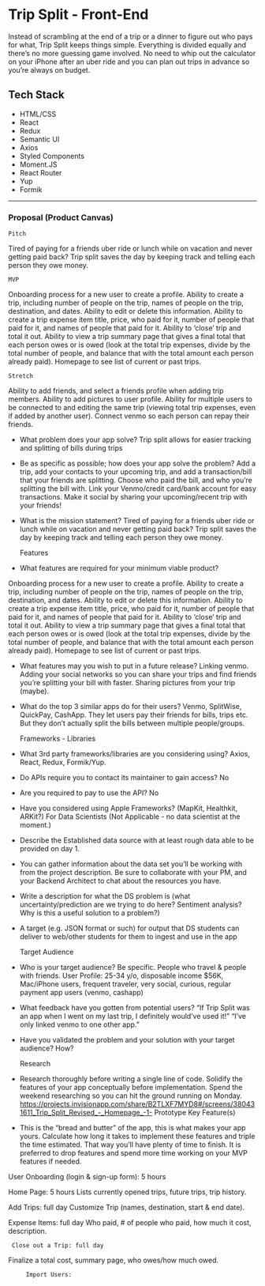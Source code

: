 # Trip Split - Front-End

Instead of scrambling at the end of a trip or a dinner to figure out who pays for what, Trip Split keeps things simple. Everything is divided equally and there’s no more guessing game involved. No need to whip out the calculator on your iPhone after an uber ride and you can plan out trips in advance so you’re always on budget.

## Tech Stack
- HTML/CSS
- React
- Redux
- Semantic UI
- Axios
- Styled Components
- Moment.JS
- React Router
- Yup
- Formik


---
### Proposal (Product Canvas)


    Pitch
Tired of paying for a friends uber ride or lunch while on vacation and never getting paid back? Trip split saves the day by keeping track and telling each person they owe money.
 
    MVP
Onboarding process for a new user to create a profile.
Ability to create a trip, including number of people on the trip, names of people on the trip, destination, and dates. Ability to edit or delete this information.
Ability to create a trip expense item title, price, who paid for it, number of people that paid for it, and names of people that paid for it.
Ability to ‘close’ trip and total it out. Ability to view a trip summary page that gives a final total that each person owes or is owed (look at the total trip expenses, divide by the total number of people, and balance that with the total amount each person already paid).
Homepage to see list of current or past trips.
 
    Stretch 
Ability to add friends, and select a friends profile when adding trip members. Ability to add pictures to user profile. Ability for multiple users to be connected to and editing the same trip (viewing total trip expenses, even if added by another user).  Connect venmo so each person can repay their friends.


- What problem does your app solve?
    Trip split allows for easier tracking and splitting of bills during trips

- Be as specific as possible; how does your app solve the problem?
    Add a trip, add your contacts to your upcoming trip, and add a transaction/bill that your friends are splitting. Choose who paid the bill, and who you’re splitting the bill with. Link your Venmo/credit card/bank account for easy transactions. Make it social by sharing your upcoming/recent trip with your friends!

- What is the mission statement?
    Tired of paying for a friends uber ride or lunch while on vacation and never getting paid back? Trip split saves the day by keeping track and telling each person they owe money.

    Features
- What features are required for your minimum viable product?
 
Onboarding process for a new user to create a profile.
Ability to create a trip, including number of people on the trip, names of people on the trip, destination, and dates. Ability to edit or delete this information.
Ability to create a trip expense item title, price, who paid for it, number of people that paid for it, and names of people that paid for it.
Ability to ‘close’ trip and total it out. Ability to view a trip summary page that gives a final total that each person owes or is owed (look at the total trip expenses, divide by the total number of people, and balance that with the total amount each person already paid).
Homepage to see list of current or past trips.

- What features may you wish to put in a future release?
    Linking venmo. Adding your social networks so you can share your trips and find friends you’re splitting your bill with faster. Sharing pictures from your trip (maybe). 

- What do the top 3 similar apps do for their users?
    Venmo, SplitWise, QuickPay, CashApp. They let users pay their friends for bills, trips etc. But they don’t actually split the bills between multiple people/groups.

    Frameworks - Libraries
- What 3rd party frameworks/libraries are you considering using?
    Axios, React, Redux, Formik/Yup.

- Do APIs require you to contact its maintainer to gain access?
No
- Are you required to pay to use the API?
No
- Have you considered using Apple Frameworks? (MapKit, Healthkit, ARKit?)
For Data Scientists
    (Not Applicable - no data scientist at the moment.)


- Describe the Established data source with at least rough data able to be provided on day 1. 
- You can gather information about the data set you’ll be working with from the project description. Be sure to collaborate with your PM, and your Backend Architect to chat about the resources you have.
- Write a description for what the DS problem is (what uncertainty/prediction are we trying to do here? Sentiment analysis? Why is this a useful solution to a problem?)
- A target (e.g. JSON format or such) for output that DS students can deliver to web/other students for them to ingest and use in the app


    Target Audience

- Who is your target audience? Be specific.
    People who travel & people with friends.
        User Profile: 25-34 y/o, disposable income $56K, Mac/iPhone users, frequent traveler, very social, curious, regular payment app users (venmo, cashapp)


- What feedback have you gotten from potential users?
    “If Trip Split was an app when I went on my last trip, I definitely would’ve used it!”
    “I’ve only linked venmo to one other app.”

- Have you validated the problem and your solution with your target audience? How?
    

    Research

- Research thoroughly before writing a single line of code. Solidify the features of your app conceptually before implementation. Spend the weekend researching so you can hit the ground running on Monday.
https://projects.invisionapp.com/share/B2TLXF7MYD8#/screens/380431611_Trip_Split_Revised_-_Homepage_-1-
Prototype Key Feature(s)

- This is the “bread and butter” of the app, this is what makes your app yours. Calculate how long it takes to implement these features and triple the time estimated. That way you’ll have plenty of time to finish. It is preferred to drop features and spend more time working on your MVP features if needed.


User Onboarding (login & sign-up form): 5 hours

Home Page: 5 hours
Lists currently opened trips, future trips, trip history.

Add Trips: full day
Customize Trip (names, destination, start & end date).

Expense Items: full day
Who paid, # of people who paid, how much it cost, description.

     Close out a Trip: full day
Finalize a total cost, summary page, who owes/how much owed.

         Import Users:
